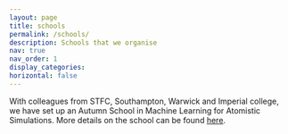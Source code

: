 ```yaml
---
layout: page
title: schools
permalink: /schools/
description: Schools that we organise
nav: true
nav_order: 1
display_categories:
horizontal: false
---
```


With colleagues from STFC, Southampton, Warwick and Imperial college, we have set up an Autumn School in Machine Learning for Atomistic Simulations. More details on the school can be found [here](https://www.psdi.ac.uk/event/machine-learning-autumn-school-2023/).
